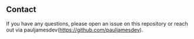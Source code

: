 ## Contact
If you have any questions, please open an issue on this repository or reach out via pauljamesdev(https://github.com/pauljamesdev).
